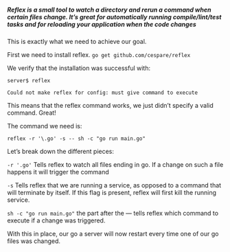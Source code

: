 ##### Reflex is a small tool to watch a directory and rerun a command when certain files change. It’s great for automatically running compile/lint/test tasks and for reloading your application when the code changes

This is exactly what we need to achieve our goal.

First we need to install reflex. `go get github.com/cespare/reflex`

We verify that the installation was successful with:

`server$ reflex`

`Could not make reflex for config: must give command to execute`

This means that the reflex command works, we just didn’t specify a valid command. Great!

The command we need is:

`reflex -r '\.go' -s -- sh -c "go run main.go"`

Let’s break down the different pieces:

`-r '.go'` Tells reflex to watch all files ending in go. If a change on such a file happens it will trigger the command

`-s` Tells reflex that we are running a service, as opposed to a command that will terminate by itself. If this flag is present, reflex will first kill the running service.

`sh -c "go run main.go"` the part after the — tells reflex which command to execute if a change was triggered.

With this in place, our go a server will now restart every time one of our go files was changed.